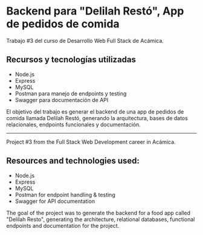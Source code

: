 # Backend para "Delilah Restó", App de pedidos de comida

Trabajo #3 del curso de Desarrollo Web Full Stack de Acámica.

## Recursos y tecnologías utilizadas

- Node.js
- Express
- MySQL
- Postman para manejo de endpoints y testing
- Swagger para documentación de API

El objetivo del trabajo es generar el backend de una app de pedidos de comida llamada Delilah Restó, generando la arquitectura, bases de datos relacionales, endpoints funcionales y documentación.

---

Project #3 from the Full Stack Web Development career in Acámica.

## Resources and technologies used:

- Node.js
- Express
- MySQL
- Postman for endpoint handling & testing
- Swagger for API documentation

The goal of the project was to generate the backend for a food app called "Delilah Resto", generating the architecture, relational databases, functional endpoints and documentation for the project.
